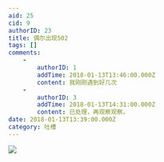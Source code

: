 ```yaml
---
aid: 25
cid: 9
authorID: 23
title: 偶尔出现502
tags: []
comments:
    -
        authorID: 1
        addTime: 2018-01-13T13:46:00.000Z
        content: 我刚刚遇到好几次
    -
        authorID: 3
        addTime: 2018-01-13T14:31:00.000Z
        content: 已处理，再观察观察。
date: 2018-01-13T13:39:00.000Z
category: 吐槽
---
```


![](https://i.loli.net/2018/01/13/5a5a0b7b8bda9.png)
